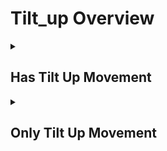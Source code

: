 # Tilt_up Overview

<details>
<summary><h2>Has Tilt Up Movement</h2></summary>


<h3>🔵 Label Name:</h3>
<code>has_tilt_up</code>


<h3>📖 Definition:</h3>
Does the camera tilt up in the scene?

<details>
<summary><h4> Question (Definition)</h4></summary>

- Does the camera tilt upward in the scene?

- Does the camera tilt upward?

- Does the camera execute a tilt movement upward?

- Is the camera tilting up in the scene?

- Is the camera tilting upward?

</details>

<details>
<summary><h4> Alternative Question</h4></summary>

- Does the camera tilt from bottom to top?

- Is the camera tilting from bottom to top?

- Does the camera tilt up (not pedestal up)?

- Does the shot feature a camera tilt upward (not a pedestal movement)?

- Is the camera tilting upward (not pedestaling up)?

- Is this an upward tilting shot?

- Is this an up tilting motion (not moving up)?

- Is the camera rotating upward on its horizontal axis?

- Does the view shift from bottom to top?

- Is the camera angling upward?

- Does the camera sweep upward?

- Is the camera pivoting up?

- Does the camera rotate vertically upward?

- Is this a vertical rotation of the camera upward?

</details>

<details>
<summary><h4> Prompt (Definition)</h4></summary>

- A shot where the camera tilts up.

- A shot where the camera tilts upward.

- The camera tilts upward.

- The camera tilts up in the scene.

- A video where the camera angles upward.

- A video featuring an upward tilting movement.

- A scene featuring an upward tilting camera movement.

</details>

<details>
<summary><h4> Alternative Prompt</h4></summary>

- A shot where the camera tilts from bottom to top.

- The camera tilts from bottom to top.

- A scene where the camera tilts up (not pedestals up).

- A shot with an upward tilting motion (not a pedestal movement).

- A scene where the camera rotates upward.

- A shot where the view shifts from bottom to top.

- A scene where the camera sweeps upward.

- A shot with upward camera rotation.

- A video where the camera pivots up.

- A scene where the camera rotates vertically upward.

</details>

<h4>🟢 Positive:</h4>
<code>self.cam_motion.tilt_up is True</code>

<h4>🔴 Negative:</h4>
<code>self.cam_motion.tilt_up is False</code>

<details>
<summary><h4>🔴 Negative (Easy)</h4></summary>

- <b>tilting_down</b>: <code>self.cam_motion.tilt_down is True</code>

</details>

<details>
<summary><h4>🔴 Negative (Hard)</h4></summary>

- <b>moving_up</b>: <code>self.cam_motion.up is True and self.cam_motion.tilt_up is False</code>

</details>

</details>

<details>
<summary><h2>Only Tilt Up Movement</h2></summary>


<h3>🔵 Label Name:</h3>
<code>only_tilt_up</code>


<h3>📖 Definition:</h3>
Does the camera only tilt up in the scene?

<details>
<summary><h4> Question (Definition)</h4></summary>

- Does the camera only tilt upward in the scene, without any other camera movements?

- Does the camera only tilt upward?

- Is this an upward tilting shot?

- Is the camera only tilting upward?

- Is the camera movement purely an upward tilt?

- Is this exclusively an upward tilting shot?

- Does the camera only execute a tilt movement upward?

- Is this purely an upward tilting motion (no pedestal or other movements)?

- Does the shot feature only a camera tilt upward (rotating, not moving up)?

</details>

<details>
<summary><h4> Alternative Question</h4></summary>

- Does the camera only tilt from bottom to top?

- Is the camera only rotating upward on its horizontal axis (no pedestal or other movements)?

- Is the camera only tilting from bottom to top?

- Is the camera only rotating upward?

- Does the camera just angle upward?

- Is the movement limited to an upward rotation?

- Is this just an upward sweep of the camera?

- Is the camera only pivoting up?

- Is this strictly a vertical movement from bottom to top?

- Does the camera only move vertically from bottom to top?

</details>

<details>
<summary><h4> Prompt (Definition)</h4></summary>

- A shot where the camera only tilts up.

- A shot where the camera only tilts upward.

- A shot where the camera only tilts from bottom to top.

- The camera only tilts upward.

- The camera only tilts up in the scene.

- The camera only tilts from bottom to top.

- A scene where the camera tilts up only (not pedestals/moves up).

- A video with pure upward tilting motion (rotating only, no translation).

- A shot with an upward tilting motion (camera rotating, not moving up).

- A shot demonstrating exclusively upward tilting motion (no pedestal movement).

</details>

<details>
<summary><h4> Alternative Prompt</h4></summary>

- A video featuring exclusively upward tilting movement.

- A video where the camera only rotates upward on its horizontal axis.

- A scene with only an upward tilting motion (no pedestal or other movements).

- A shot containing only an upward tilt (camera rotating, not moving up).

- A scene with nothing but an upward tilting camera movement (no vertical movement).

- A scene where the camera only rotates upward.

- A shot with just an upward turning motion.

- A video showing only an upward sweeping movement.

- A scene limited to upward camera rotation.

- A shot where the camera just pivots up.

- A scene with just vertical camera rotation from bottom to top.

</details>

<h4>🟢 Positive:</h4>
<code>self.cam_motion.tilt_up is True and self.cam_motion.check_if_no_motion(exclude=['tilt_up'])</code>

<h4>🔴 Negative:</h4>
<code>self.cam_motion.tilt_up is False or not self.cam_motion.check_if_no_motion(exclude=['tilt_up'])</code>

<details>
<summary><h4>🔴 Negative (Easy)</h4></summary>

- <b>tilting_down</b>: <code>self.cam_motion.tilt_down is True</code>

- <b>only_tilting_down</b>: <code>self.cam_motion.tilt_down is True and self.cam_motion.check_if_no_motion(exclude=['tilt_down'])</code>

</details>

<details>
<summary><h4>🔴 Negative (Hard)</h4></summary>

- <b>moving_up</b>: <code>self.cam_motion.up is True and self.cam_motion.tilt_up is False</code>

- <b>compound_motion_with_tilt_up</b>: <code>self.cam_motion.tilt_up is True and not self.cam_motion.check_if_no_motion(exclude=['tilt_up'])</code>

</details>

</details>
